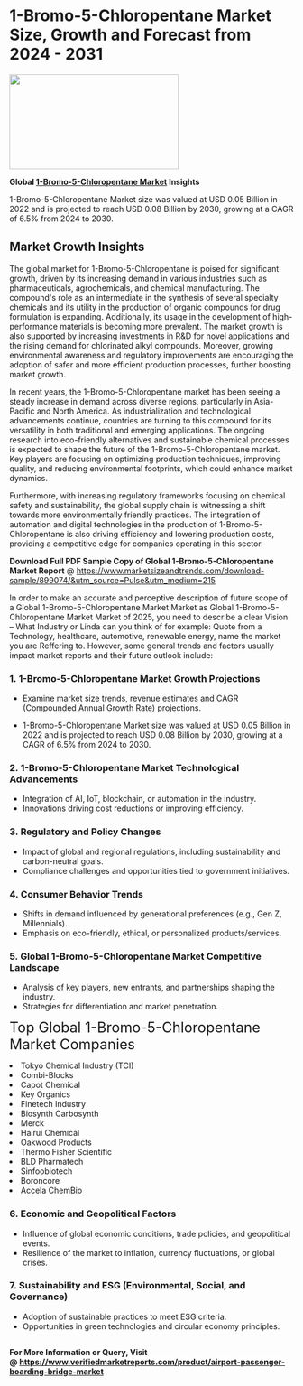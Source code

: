 <H1>1-Bromo-5-Chloropentane Market Size, Growth and Forecast from 2024 - 2031</H1><img class="aligncenter size-medium wp-image-584254" src="https://thirdeyenews.in/wp-content/uploads/2024/09/Global-Market-Research-300x168.jpeg" alt="" width="300" height="168" /><p><strong>Global&nbsp;<a href="https://www.marketsizeandtrends.com/download-sample/899074/&amp;utm_source=Pulse&amp;utm_medium=215">1-Bromo-5-Chloropentane Market</a> Insights</strong></p><p>1-Bromo-5-Chloropentane Market size was valued at USD 0.05 Billion in 2022 and is projected to reach USD 0.08 Billion by 2030, growing at a CAGR of 6.5% from 2024 to 2030.</p><p><h2>Market Growth Insights</h2> The global market for 1-Bromo-5-Chloropentane is poised for significant growth, driven by its increasing demand in various industries such as pharmaceuticals, agrochemicals, and chemical manufacturing. The compound's role as an intermediate in the synthesis of several specialty chemicals and its utility in the production of organic compounds for drug formulation is expanding. Additionally, its usage in the development of high-performance materials is becoming more prevalent. The market growth is also supported by increasing investments in R&D for novel applications and the rising demand for chlorinated alkyl compounds. Moreover, growing environmental awareness and regulatory improvements are encouraging the adoption of safer and more efficient production processes, further boosting market growth. <p>In recent years, the 1-Bromo-5-Chloropentane market has been seeing a steady increase in demand across diverse regions, particularly in Asia-Pacific and North America. As industrialization and technological advancements continue, countries are turning to this compound for its versatility in both traditional and emerging applications. The ongoing research into eco-friendly alternatives and sustainable chemical processes is expected to shape the future of the 1-Bromo-5-Chloropentane market. Key players are focusing on optimizing production techniques, improving quality, and reducing environmental footprints, which could enhance market dynamics.</p> <p>Furthermore, with increasing regulatory frameworks focusing on chemical safety and sustainability, the global supply chain is witnessing a shift towards more environmentally friendly practices. The integration of automation and digital technologies in the production of 1-Bromo-5-Chloropentane is also driving efficiency and lowering production costs, providing a competitive edge for companies operating in this sector.</p> </p><p><span class=""><strong>Download Full PDF Sample Copy of Global 1-Bromo-5-Chloropentane Market Report</strong> @ <a href="https://www.marketsizeandtrends.com/download-sample/899074/&amp;utm_source=Pulse&amp;utm_medium=215" target="_blank">https://www.marketsizeandtrends.com/download-sample/899074/&amp;utm_source=Pulse&amp;utm_medium=215</a></span></p><p>In order to make an accurate and perceptive description of future scope of a Global&nbsp;1-Bromo-5-Chloropentane Market Market as Global&nbsp;1-Bromo-5-Chloropentane Market Market of 2025, you need to describe a clear Vision &ndash; What Industry or Linda can you think of for example: Quote from a Technology, healthcare, automotive, renewable energy, name the market you are Reffering to. However, some general trends and factors usually impact market reports and their future outlook include:</p><h3>1.&nbsp;<strong>1-Bromo-5-Chloropentane Market Growth Projections</strong></h3><ul><li>Examine market size trends, revenue estimates and CAGR (Compounded Annual Growth Rate) projections.</li><li><p>1-Bromo-5-Chloropentane Market size was valued at USD 0.05 Billion in 2022 and is projected to reach USD 0.08 Billion by 2030, growing at a CAGR of 6.5% from 2024 to 2030.</p></li></ul><h3>2.&nbsp;<strong>1-Bromo-5-Chloropentane Market Technological Advancements</strong></h3><ul><li>Integration of AI, IoT, blockchain, or automation in the industry.</li><li>Innovations driving cost reductions or improving efficiency.</li></ul><h3>3.&nbsp;<strong>Regulatory and Policy Changes</strong></h3><ul><li>Impact of global and regional regulations, including sustainability and carbon-neutral goals.</li><li>Compliance challenges and opportunities tied to government initiatives.</li></ul><h3>4.&nbsp;<strong>Consumer Behavior Trends</strong></h3><ul><li>Shifts in demand influenced by generational preferences (e.g., Gen Z, Millennials).</li><li>Emphasis on eco-friendly, ethical, or personalized products/services.</li></ul><h3>5.&nbsp;<strong>Global 1-Bromo-5-Chloropentane Market Competitive Landscape</strong></h3><ul><li>Analysis of key players, new entrants, and partnerships shaping the industry.</li><li>Strategies for differentiation and market penetration.</li></ul><p data-pm-slice="1 1 []"><span style="color: inherit; font-family: inherit; font-size: 25px;">Top Global 1-Bromo-5-Chloropentane Market Companies</span></p><div class="" data-test-id=""><p><li>Tokyo Chemical Industry (TCI)</li><li> Combi-Blocks</li><li> Capot Chemical</li><li> Key Organics</li><li> Finetech Industry</li><li> Biosynth Carbosynth</li><li> Merck</li><li> Hairui Chemical</li><li> Oakwood Products</li><li> Thermo Fisher Scientific</li><li> BLD Pharmatech</li><li> Sinfoobiotech</li><li> Boroncore</li><li> Accela ChemBio</li></p></div><h3>6.&nbsp;<strong>Economic and Geopolitical Factors</strong></h3><ul><li>Influence of global economic conditions, trade policies, and geopolitical events.</li><li>Resilience of the market to inflation, currency fluctuations, or global crises.</li></ul><h3>7.&nbsp;<strong>Sustainability and ESG (Environmental, Social, and Governance)</strong></h3><ul><li>Adoption of sustainable practices to meet ESG criteria.</li><li>Opportunities in green technologies and circular economy principles.</li></ul><h2><strong style="font-size: 14px;">For More Information or Query, Visit @&nbsp;</strong><a style="background-color: #ffffff; font-size: 14px;" href="https://www.marketsizeandtrends.com/report/1-bromo-5-chloropentane-market/" target="_blank">https://www.verifiedmarketreports.com/product/airport-passenger-boarding-bridge-market</a></h2>
